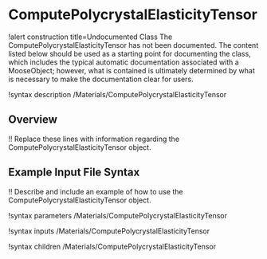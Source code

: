 # ComputePolycrystalElasticityTensor

!alert construction title=Undocumented Class
The ComputePolycrystalElasticityTensor has not been documented. The content listed below should be used as a starting point for
documenting the class, which includes the typical automatic documentation associated with a
MooseObject; however, what is contained is ultimately determined by what is necessary to make the
documentation clear for users.

!syntax description /Materials/ComputePolycrystalElasticityTensor

## Overview

!! Replace these lines with information regarding the ComputePolycrystalElasticityTensor object.

## Example Input File Syntax

!! Describe and include an example of how to use the ComputePolycrystalElasticityTensor object.

!syntax parameters /Materials/ComputePolycrystalElasticityTensor

!syntax inputs /Materials/ComputePolycrystalElasticityTensor

!syntax children /Materials/ComputePolycrystalElasticityTensor
